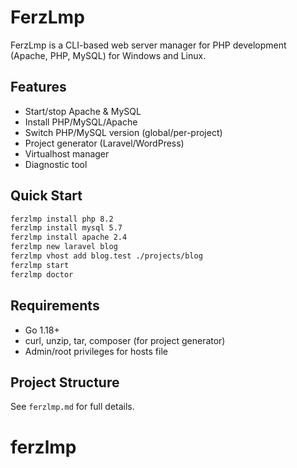 # FerzLmp

FerzLmp is a CLI-based web server manager for PHP development (Apache, PHP, MySQL) for Windows and Linux.

## Features
- Start/stop Apache & MySQL
- Install PHP/MySQL/Apache
- Switch PHP/MySQL version (global/per-project)
- Project generator (Laravel/WordPress)
- Virtualhost manager
- Diagnostic tool

## Quick Start
```sh
ferzlmp install php 8.2
ferzlmp install mysql 5.7
ferzlmp install apache 2.4
ferzlmp new laravel blog
ferzlmp vhost add blog.test ./projects/blog
ferzlmp start
ferzlmp doctor
```

## Requirements
- Go 1.18+
- curl, unzip, tar, composer (for project generator)
- Admin/root privileges for hosts file

## Project Structure
See `ferzlmp.md` for full details.
# ferzlmp
